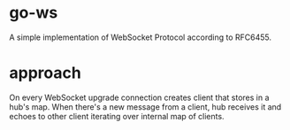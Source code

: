 # go-ws
A simple implementation of WebSocket Protocol according to RFC6455. 

# approach
On every WebSocket upgrade connection creates client that stores in a hub's map. When there's a new message from a client, hub receives it and echoes to other client iterating over internal map of clients.

